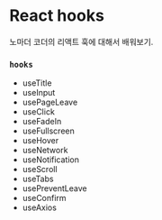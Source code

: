 # React hooks
노마더 코더의 리액트 훅에 대해서 배워보기.
### `hooks`
- useTitle
- useInput
- usePageLeave
- useClick
- useFadeIn
- useFullscreen
- useHover
- useNetwork
- useNotification
- useScroll
- useTabs
- usePreventLeave
- useConfirm
- useAxios